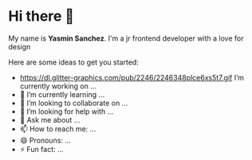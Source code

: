 # Hi there 👋
  My name is **Yasmin Sanchez**. I'm a jr frontend developer with a love for design 


Here are some ideas to get you started:

- https://dl.glitter-graphics.com/pub/2246/2246348plce6xs5t7.gif  I’m currently working on ...
- 🌱 I’m currently learning ...
- 👯 I’m looking to collaborate on ...
- 🤔 I’m looking for help with ...
- 💬 Ask me about ...
- 📫 How to reach me: ...
- 😄 Pronouns: ...
- ⚡ Fun fact: ...

